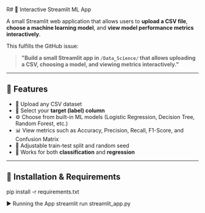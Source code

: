 R# 🧠 Interactive Streamlit ML App

A small Streamlit web application that allows users to **upload a CSV file**, **choose a machine learning model**, and **view model performance metrics interactively**.

This fulfills the GitHub issue:

> **"Build a small Streamlit app in `/Data_Science/` that allows uploading a CSV, choosing a model, and viewing metrics interactively."**

---

## 🚀 Features

- 📂 Upload any CSV dataset
- 🎯 Select your **target (label) column**
- ⚙️ Choose from built-in ML models (Logistic Regression, Decision Tree, Random Forest, etc.)
- 📊 View metrics such as Accuracy, Precision, Recall, F1-Score, and Confusion Matrix
- 🧩 Adjustable train-test split and random seed
- 🧰 Works for both **classification** and **regression**

---

## 🧰 Installation & Requirements
pip install -r requirements.txt

▶️ Running the App
streamlit run streamlit_app.py
